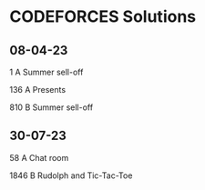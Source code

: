 # CODEFORCES Solutions

## 08-04-23
1 A Summer sell-off

136 A Presents

810 B Summer sell-off

## 30-07-23
58 A Chat room 

1846 B Rudolph and Tic-Tac-Toe
